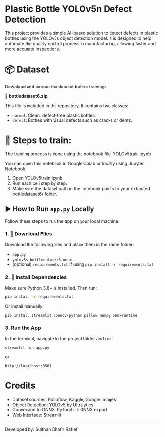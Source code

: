 # Plastic Bottle YOLOv5n Defect Detection

This project provides a simple AI-based solution to detect defects in plastic bottles using the YOLOv5s object detection model. It is designed to help automate the quality control process in manufacturing, allowing faster and more accurate inspections.

# 📦 Dataset

Download and extract the dataset before training:

**📁 bottledataset6.zip**

This file is included in the repository. It contains two classes:
- `normal`: Clean, defect-free plastic bottles.
- `defect`: Bottles with visual defects such as cracks or dents.

# 📌 Steps to train:
The training process is done using the notebook file: YOLOv5train.ipynb

You can open this notebook in Google Colab or locally using Jupyter Notebook.
1. Open YOLOv5train.ipynb
2. Run each cell step by step.
3. Make sure the dataset path in the notebook points to your extracted bottledataset6/ folder.


## ▶️ How to Run `app.py` Locally

Follow these steps to run the app on your local machine:

### 1. 🔽 Download Files

Download the following files and place them in the same folder:
- `app.py`
- `yolov5s_bottledataset6.onnx`
- (optional) `requirements.txt` if using `pip install -r requirements.txt`


### 2. 🐍 Install Dependencies

Make sure Python 3.8+ is installed. Then run:

```bash
pip install -r requirements.txt
```
Or install manually:
```bash
pip install streamlit opencv-python pillow numpy onnxruntime
```

### 3. Run the App
In the terminal, navigate to the project folder and run:

```bash
streamlit run app.py
```
or 
```bash
http://localhost:8501
```

# Credits
- Dataset sources: Roboflow, Kaggle, Google Images
- Object Detection: YOLOv5 by Ultralytics
- Conversion to ONNX: PyTorch → ONNX export
- Web Interface: Streamlit

---
Developed by: Sulthan Dhafir Rafief
